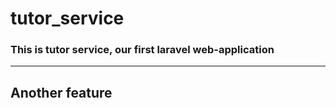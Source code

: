 # tutor_service

### This is tutor service, our first laravel web-application

---

## Another feature